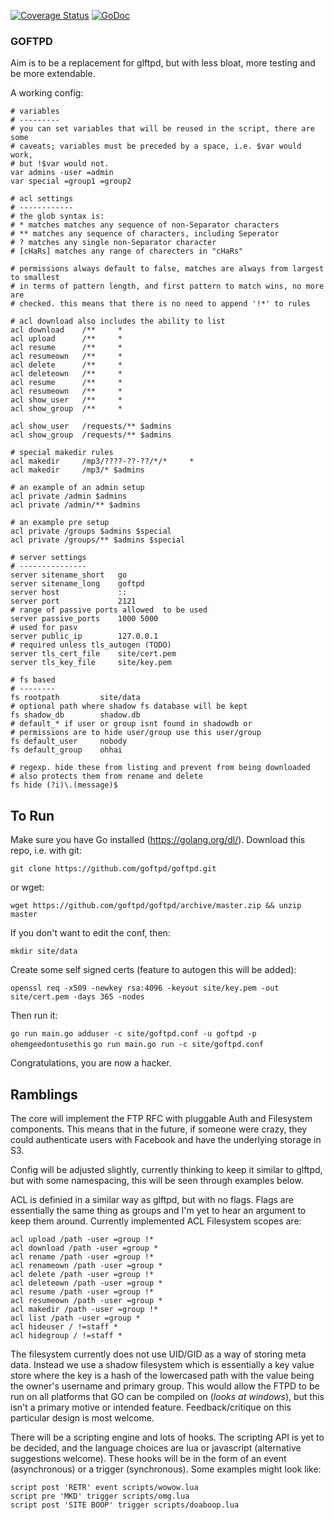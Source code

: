 [![Coverage Status](https://coveralls.io/repos/github/goftpd/goftpd/badge.svg?branch=master)](https://coveralls.io/github/goftpd/goftpd?branch=master)
[![GoDoc](https://godoc.org/github.com/goftpd/goftpd?status.svg)](https://godoc.org/github.com/goftpd/goftpd)

### GOFTPD
Aim is to be a replacement for glftpd, but with less bloat, more testing and be
more extendable. 

A working config:

```
# variables
# ---------
# you can set variables that will be reused in the script, there are some
# caveats; variables must be preceded by a space, i.e. $var would work, 
# but !$var would not.
var admins -user =admin
var special =group1 =group2

# acl settings
# ------------
# the glob syntax is:
# * matches matches any sequence of non-Separator characters
# ** matches any sequence of characters, including Seperator
# ? matches any single non-Separator character
# [cHaRs] matches any range of charecters in "cHaRs"

# permissions always default to false, matches are always from largest to smallest
# in terms of pattern length, and first pattern to match wins, no more are
# checked. this means that there is no need to append '!*' to rules

# acl download also includes the ability to list
acl download 	/**		*
acl upload 		/**		*
acl resume 		/**		*
acl resumeown	/**		*
acl delete		/**		*
acl deleteown	/**		*
acl resume		/**		*
acl resumeown	/**		*
acl show_user 	/**		*
acl show_group	/**		*

acl show_user 	/requests/** $admins
acl show_group	/requests/** $admins

# special makedir rules
acl makedir		/mp3/????-??-??/*/*		*
acl makedir 	/mp3/* $admins

# an example of an admin setup
acl private /admin $admins
acl private /admin/** $admins

# an example pre setup
acl private /groups $admins $special
acl private /groups/** $admins $special

# server settings
# ---------------
server sitename_short 	go
server sitename_long 	goftpd
server host				::
server port				2121
# range of passive ports allowed  to be used
server passive_ports	1000 5000
# used for pasv
server public_ip		127.0.0.1
# required unless tls_autogen (TODO)
server tls_cert_file	site/cert.pem
server tls_key_file		site/key.pem

# fs based 
# --------
fs rootpath			site/data
# optional path where shadow fs database will be kept
fs shadow_db		shadow.db
# default_* if user or group isnt found in shadowdb or 
# permissions are to hide user/group use this user/group
fs default_user		nobody
fs default_group	ohhai

# regexp. hide these from listing and prevent from being downloaded
# also protects them from rename and delete
fs hide (?i)\.(message)$
```

## To Run
Make sure you have Go installed (https://golang.org/dl/). Download this repo,
i.e. with git:

`git clone https://github.com/goftpd/goftpd.git`

or wget:

`wget https://github.com/goftpd/goftpd/archive/master.zip && unzip master`

If you don't want to edit the conf, then:

`mkdir site/data`

Create some self signed certs (feature to autogen this will be added):

`openssl req -x509 -newkey rsa:4096 -keyout site/key.pem -out site/cert.pem -days 365 -nodes`

Then run it:

`go run main.go adduser -c site/goftpd.conf -u goftpd -p ohemgeedontusethis`
`go run main.go run -c site/goftpd.conf`

Congratulations, you are now a hacker.


## Ramblings
The core will implement the FTP RFC with pluggable Auth and Filesystem
components. This means that in the future, if someone were crazy, they could
authenticate users with Facebook and have the underlying storage in S3.

Config will be adjusted slightly, currently thinking to keep it similar to
glftpd, but with some namespacing, this will be seen through examples below.

ACL is definied in a similar way as glftpd, but with no flags. Flags are
essentially the same thing as groups and I'm yet to hear an argument to keep
them around. Currently implemented ACL Filesystem scopes are:

```
acl upload /path -user =group !*
acl download /path -user =group *
acl rename /path -user =group !*
acl renameown /path -user =group *
acl delete /path -user =group !*
acl deleteown /path -user =group *
acl resume /path -user =group !*
acl resumeown /path -user =group *
acl makedir /path -user =group !*
acl list /path -user =group *
acl hideuser / !=staff *
acl hidegroup / !=staff *
```

The filesystem currently does not use UID/GID as a way of storing meta data.
Instead we use a shadow filesystem which is essentially a key value store where
the key is a hash of the lowercased path with the value being the owner's
username and primary group. This would allow the FTPD to be run on all platforms
that GO can be compiled on (*looks at windows*), but this isn't a primary motive
or intended feature. Feedback/critique on this particular design is most
welcome.

There will be a scripting engine and lots of hooks. The scripting 
API is yet to be decided, and the language choices are lua or javascript 
(alternative suggestions welcome). These hooks will be in the form of an event 
(asynchronous) or a trigger (synchronous). Some examples might look like:

```
script post 'RETR' event scripts/wowow.lua
script pre 'MKD' trigger scripts/omg.lua
script post 'SITE BOOP' trigger scripts/doaboop.lua
```
